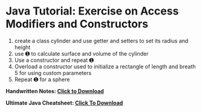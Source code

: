 # Java Tutorial: Exercise on Access Modifiers and Constructors

1. create a class cylinder and use getter and setters to set its radius and height 
2. use ➊ to calculate surface and volume of the cylinder 
3. Use a constructor and repeat ➊
4. Overload a constructor used to initialize a rectangle of length and breath 5 for using custom parameters 
5. Repeat ➊ for a sphere

**Handwritten Notes: [Click to Download](https://api.codewithharry.com/media/videoSeriesFiles/courseFiles/java-tutorials-for-beginners-44/Ch9PS.pdf)**

**Ultimate Java Cheatsheet: [Click To Download](https://api.codewithharry.com/media/videoSeriesFiles/courseFiles/java-tutorials-for-beginners-44/UltimateJavaCheatSheet.pdf)**
